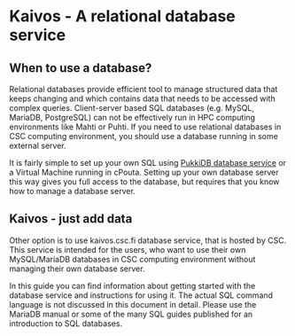 # Kaivos - A relational database service

## When to use a database?

Relational databases provide efficient tool to manage structured data that keeps changing and which contains data that needs to be accessed with complex queries. Client-server based SQL databases (e.g. MySQL, MariaDB, PostgreSQL) can not be effectively run in HPC computing environments like Mahti or Puhti. If you need to use relational databases in CSC computing environment, you should use a database running in some external server.

It is fairly simple to set up your own SQL using [PukkiDB database service](../../cloud/dbaas.md) or a Virtual Machine running in cPouta. Setting up your own database server this way gives you full access to the database, but requires that you know how to manage a database server.

## Kaivos - just add data

Other option is to use kaivos.csc.fi database service, that is hosted by CSC. This service is intended for the users, who want to use their own MySQL/MariaDB databases in CSC computing environment without managing their own database server.

In this guide you can find information about getting started with the database service and instructions for using it. The actual SQL command language is not discussed in this document in detail. Please use the MariaDB manual or some of the many SQL guides published for an introduction to SQL databases.
